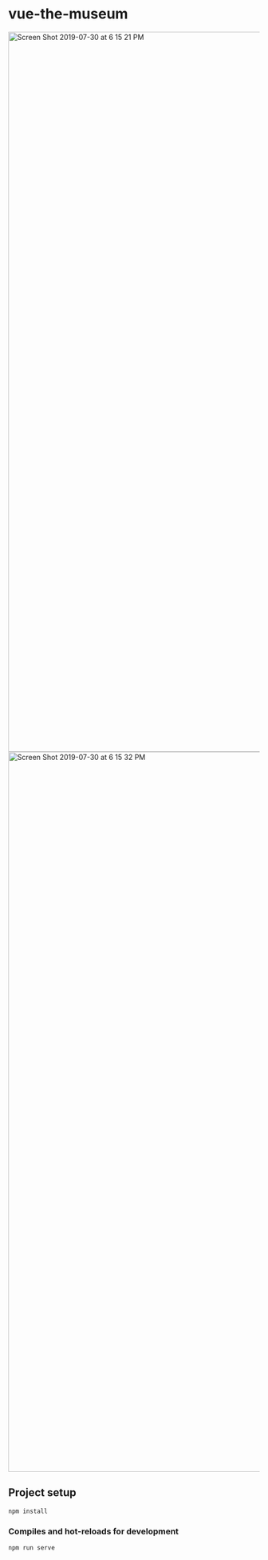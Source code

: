 # vue-the-museum

<img width="1440" alt="Screen Shot 2019-07-30 at 6 15 21 PM" src="https://user-images.githubusercontent.com/39016273/62174178-242ae280-b2f6-11e9-9483-7f6881135d13.png">
<img width="1440" alt="Screen Shot 2019-07-30 at 6 15 32 PM" src="https://user-images.githubusercontent.com/39016273/62174189-2725d300-b2f6-11e9-9efc-7f225d8264a1.png">


## Project setup
```
npm install
```

### Compiles and hot-reloads for development
```
npm run serve
```

